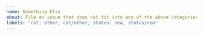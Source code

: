 ```yaml
---
name: Something Else
about: File an issue that does not fit into any of the above categories.
labels: "cat: other, cat/other, status: new, status/new"
---
```


